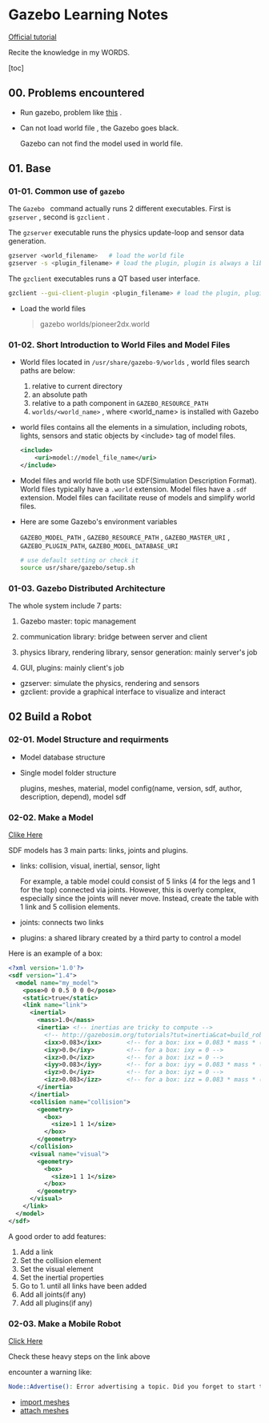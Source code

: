 # Gazebo Learning Notes

 [Official tutorial](http://gazebosim.org/tutorials) 

Recite the knowledge in my WORDS.

[toc]

## 00. Problems encountered

- Run gazebo, problem like [this](https://blog.csdn.net/qq_43802597/article/details/97996255) .

- Can not load world file , the Gazebo goes black.

  Gazebo can not find the model used in world file.



## 01. Base

### 01-01. Common use of `gazebo`

The `Gazebo ` command actually runs 2 different executables. First is `gzserver` , second is `gzclient` .

The `gzserver` executable runs the physics update-loop and sensor data generation. 

```bash
gzserver <world_filename>	# load the world file
gzserver -s <plugin_filename> # load the plugin, plugin is always a libXXX.so
```

The `gzclient` executables runs a QT based user interface.

```bash
gzclient --gui-client-plugin <plugin_filename> # load the plugin, plugin is always a libXXX.so
```

- Load the  world files

  > gazebo worlds/pioneer2dx.world

### 01-02. Short Introduction to World Files and Model Files

- World files located in `/usr/share/gazebo-9/worlds` , world files search paths are below:

  1. relative to current directory
  2. an absolute path
  3. relative to a path component in `GAZEBO_RESOURCE_PATH` 
  4. `worlds/<world_name>` , where \<world_name\> is installed with Gazebo

- world files contains all the elements in a simulation, including robots, lights, sensors and static objects by \<include\> tag of model files.

  ```xml
  <include> 
      <uri>model://model_file_name</uri>
  </include>
  ```

- Model files and world file both use SDF(Simulation Description Format). World files typically have a `.world` extension. Model files have a `.sdf` extension. Model files can facilitate reuse of models and simplify world files.

- Here are some Gazebo's environment variables

  `GAZEBO_MODEL_PATH` , `GAZEBO_RESOURCE_PATH` , `GAZEBO_MASTER_URI` , `GAZEBO_PLUGIN_PATH`,  `GAZEBO_MODEL_DATABASE_URI` 

  ```bash
  # use default setting or check it
  source usr/share/gazebo/setup.sh
  ```

### 01-03. Gazebo Distributed Architecture

The whole system include 7 parts: 

1. Gazebo master: topic management

2. communication library: bridge between server and client

3. physics library, rendering library, sensor generation: mainly server's job
4. GUI, plugins: mainly client's job

- gzserver: simulate the physics, rendering and sensors
- gzclient: provide a graphical interface to visualize and interact



## 02 Build a Robot

### 02-01. Model Structure and requirments

- Model database structure 

- Single model folder structure

  plugins, meshes, material, model config(name, version, sdf, author, description, depend), model sdf

### 02-02. Make a Model

 [Clike Here](http://gazebosim.org/tutorials?tut=build_model&cat=build_robot) 

SDF models has 3 main parts: links, joints and plugins.

- links: collision, visual, inertial, sensor, light

  For example, a table model could consist of 5 links (4 for the legs and 1 for the top) connected via joints. However, this is overly complex, especially since the joints will never move. Instead, create the table with 1 link and 5 collision elements.

- joints: connects two links
- plugins: a shared library created by a third party to control a model

Here is an example of a box:

```xml
<?xml version='1.0'?>
<sdf version="1.4">
  <model name="my_model">
    <pose>0 0 0.5 0 0 0</pose>
    <static>true</static>
    <link name="link">
      <inertial>
        <mass>1.0</mass>
        <inertia> <!-- inertias are tricky to compute -->
          <!-- http://gazebosim.org/tutorials?tut=inertia&cat=build_robot -->
          <ixx>0.083</ixx>       <!-- for a box: ixx = 0.083 * mass * (y*y + z*z) -->
          <ixy>0.0</ixy>         <!-- for a box: ixy = 0 -->
          <ixz>0.0</ixz>         <!-- for a box: ixz = 0 -->
          <iyy>0.083</iyy>       <!-- for a box: iyy = 0.083 * mass * (x*x + z*z) -->
          <iyz>0.0</iyz>         <!-- for a box: iyz = 0 -->
          <izz>0.083</izz>       <!-- for a box: izz = 0.083 * mass * (x*x + y*y) -->
        </inertia>
      </inertial>
      <collision name="collision">
        <geometry>
          <box>
            <size>1 1 1</size>
          </box>
        </geometry>
      </collision>
      <visual name="visual">
        <geometry>
          <box>
            <size>1 1 1</size>
          </box>
        </geometry>
      </visual>
    </link>
  </model>
</sdf>
```

A good order to add features:

1. Add a link
2. Set the collision element
3. Set the visual element
4. Set the inertial properties
5. Go to 1. until all links have been added
6. Add all joints(if any)
7. Add all plugins(if any)

### 02-03. Make a Mobile Robot

 [Click Here](http://gazebosim.org/tutorials?tut=build_robot&cat=build_robot) 

Check these heavy steps on the link above

encounter a warning like:

```bash
Node::Advertise(): Error advertising a topic. Did you forget to start the discovery service?
```

- [import meshes ](http://gazebosim.org/tutorials?tut=import_mesh&cat=build_robot)  
- [attach meshes](http://gazebosim.org/tutorials?tut=attach_meshes&cat=build_robot) 





